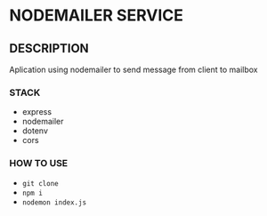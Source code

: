 # NODEMAILER SERVICE

## DESCRIPTION

Aplication using nodemailer to send message from client to mailbox

### STACK

- express
- nodemailer
- dotenv
- cors

### HOW TO USE

- ` git clone `
- ` npm i `
- ` nodemon index.js `